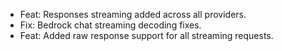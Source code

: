 <!-- The pattern we follow here is to keep the changelog for the latest version -->
<!-- Old changelogs are automatically attached to the GitHub releases -->

- Feat: Responses streaming added across all providers.
- Fix: Bedrock chat streaming decoding fixes.
- Feat: Added raw response support for all streaming requests.